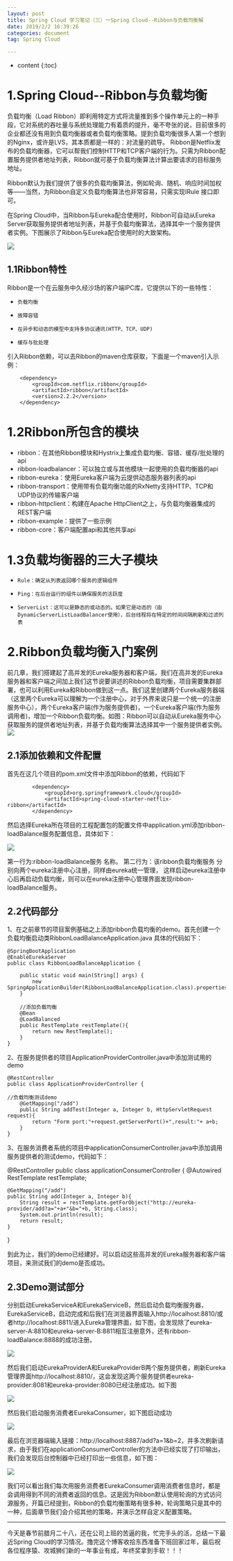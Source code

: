 ```yaml
---
layout: post
title: Spring Cloud 学习笔记（三）一Spring Cloud--Ribbon与负载均衡解
date: 2019/2/2 16:39:26  
categories: document
tag: Spring Cloud

---
```


* content
{:toc}


# 1.Spring Cloud--Ribbon与负载均衡

负载均衡（Load Ribbon）即利用特定方式将流量推到多个操作单元上的一种手段，它对系统的吞吐量与系统处理能力有着质的提升，毫不夸张的说，目前很多的企业都还没有用到负载均衡器或者负载均衡策略。提到负载均衡很多人第一个想到的Nginx，或许是LVS，其本质都是一样的：对流量的疏导。
Ribbon是Netflix发布的负载均衡器，它可以帮我们控制HTTP和TCP客户端的行为。只需为Ribbon配置服务提供者地址列表，Ribbon就可基于负载均衡算法计算出要请求的目标服务地址。

Ribbon默认为我们提供了很多的负载均衡算法，例如轮询、随机、响应时间加权等——当然，为Ribbon自定义负载均衡算法也非常容易，只需实现IRule 接口即可。

在Spring Cloud中，当Ribbon与Eureka配合使用时，Ribbon可自动从Eureka Server获取服务提供者地址列表，并基于负载均衡算法，选择其中一个服务提供者实例。下图展示了Ribbon与Eureka配合使用时的大致架构。

![](https://i.imgur.com/WRQIF5t.png)

## 1.1Ribbon特性

Ribbon是一个在云服务中久经沙场的客户端IPC库，它提供以下的一些特性：
-     负载均衡
-     故障容错
-     在异步和动态的模型中支持多协议通讯(HTTP、TCP、UDP)
-     缓存与批处理

引入Ribbon依赖，可以去Ribbon的maven仓库获取，下面是一个maven引入示例：
```
    <dependency>
        <groupId>com.netflix.ribbon</groupId>
        <artifactId>ribbon</artifactId>
        <version>2.2.2</version>
    </dependency>
```

# 1.2Ribbon所包含的模块

- ribbon：在其他Ribbon模块和Hystrix上集成负载均衡、容错、缓存/批处理的api
- ribbon-loadbalancer：可以独立或与其他模块一起使用的负载均衡器的api
- ribbon-eureka：使用Eureka客户端为云提供动态服务器列表的api
- ribbon-transport：使用带有负载均衡功能的RxNetty支持HTTP、TCP和UDP协议的传输客户端
- ribbon-httpclient：构建在Apache HttpClient之上，与负载均衡器集成的REST客户端
- ribbon-example：提供了一些示例
- ribbon-core：客户端配置api和其他共享api


# 1.3负载均衡器的三大子模块

-     Rule：确定从列表返回哪个服务的逻辑组件
-     Ping：在后台运行的组件以确保服务的活跃度
-     ServerList：这可以是静态的或动态的。如果它是动态的（由DynamicServerListLoadBalancer使用），后台线程将在特定的时间间隔刷新和过滤列表

# 2.Ribbon负载均衡入门案例

前几章，我们搭建起了高并发的Eureka服务器和客户端，我们在高并发的Eureka服务器和客户端之间加上我们这节说要讲述的Ribbon负载均衡，项目需要集群部署，也可以利用Eureka和Ribbon做到这一点。我们这里创建两个Eureka服务器端（这里两个Eureka可以理解为一个注册中心，对于外界来说只是一个统一的注册服务中心），两个Eureka客户端(作为服务提供者)，一个Eureka客户端(作为服务调用者)，增加一个Ribbon负载均衡。如图：Ribbon可以自动从Eureka服务中心获取服务的提供者地址列表，并基于负载均衡算法选择其中一个服务提供者实例。
![](https://i.imgur.com/AtB0ES7.png)

## 2.1添加依赖和文件配置

首先在这几个项目的pom.xml文件中添加Ribbon的依赖，代码如下

```
		<dependency>
			<groupId>org.springframework.cloud</groupId>
			<artifactId>spring-cloud-starter-netflix-ribbon</artifactId>
		</dependency>
```
然后选择Eureka所在项目的工程配置包的配置文件中application.yml添加ribbon-loadBalance服务配置信息，具体如下：

![](https://i.imgur.com/ErBCQWe.png)

第一行为:ribbon-loadBalance服务 名称。
第二行为：该ribbon负载均衡服务 分别向两个eureka注册中心注册，同样由eureka统一管理，
这样启动eureka注册中心后再启动负载均衡，则可以在eureka注册中心管理界面发现ribbon-loadBalance服务。

## 2.2代码部分

1、在之前章节的项目案例基础之上添加ribbon负载均衡的demo。首先创建一个负载均衡启动类RibbonLoadBalanceApplication.java 具体的代码如下：

```
@SpringBootApplication
@EnableEurekaServer
public class RibbonLoadBalanceApplication {

    public static void main(String[] args) {
        new SpringApplicationBuilder(RibbonLoadBalanceApplication.class).properties("server.port="+8888).run(args);
    }

    //添加负载均衡
    @Bean
    @LoadBalanced
    public RestTemplate restTemplate(){
        return new RestTemplate();
    }
}
```

2、在服务提供者的项目ApplicationProviderController.java中添加测试用的demo

```
@RestController
public class ApplicationProviderController {

//负载均衡测试demo
    @GetMapping("/add")
    public String addTest(Integer a, Integer b, HttpServletRequest request){
        return "Form port:"+request.getServerPort()+",result:"+ a+b;
    }
}

```

3、在服务消费者系统的项目中applicationConsumerController.java中添加调用服务提供者的测试demo，代码如下：

@RestController
public class applicationConsumerController {
    @Autowired
    RestTemplate restTemplate;

    @GetMapping("/add")
    public String add(Integer a, Integer b){
        String result = restTemplate.getForObject("http://eureka-provider/add?a="+a+"&b="+b, String.class);
        System.out.println(result);
        return result;
    }
}

到此为止，我们的demo已经建好。可以启动这些高并发的Eureka服务器和客户端项目，来测试我们的demo是否成功。

## 2.3Demo测试部分
分别启动EurekaServiceA和EurekaServiceB，然后启动负载均衡服务器，EurekaServiceB，启动完成和后我们在浏览器界面输入http://localhost:8810/或者http://localhost:8811/进入Eureka管理界面，如下图，会发现除了eureka-server-A:8810和eureka-server-B:8811相互注册意外，还有ribbon-loadBalance:8888的成功注册。

![](https://i.imgur.com/jryiNgD.png)

然后我们启动EurekaProviderA和EurekaProviderB两个服务提供者，刷新Eureka管理界面http://localhost:8810/，这会发现这两个服务提供者eureka-provider:8081和eureka-provider:8080已经注册成功。如下图

![](https://i.imgur.com/ZtsEnuD.png)

然后我们启动服务消费者EurekaConsumer，如下图启动成功

![](https://i.imgur.com/qX4Vpqj.png)

最后在浏览器端输入链接：http://localhost:8887/add?a=1&b=2，并多次刷新请求，由于我们在applicationConsumerController的方法中已经实现了打印输出，我们会发现后台控制器中已经打印出一些信息，如下图：

![](https://i.imgur.com/zLqgXgv.png)

我们可以看出我们每次用服务消费者EurekaConsumer调用消费者信息时，都是会调用得到不同的消费者返回的信息。这是因为Ribbon默认使用轮询的方式访问源服务，开篇已经提到，Ribbon的负载均衡策略有很多种，轮询策略只是其中的一种，后面章节我们会介绍其他的策略，并演示怎样自定义配置策略。


----------

今天是春节前腊月二十八，还在公司上班的苦逼的我，忙完手头的活，总结一下最近Spring Cloud的学习情况。撸完这个博客收拾东西准备下班回家过年，最后祝各位程序猿、攻城狮们新的一年事业有成，年终奖拿到手软！！！

